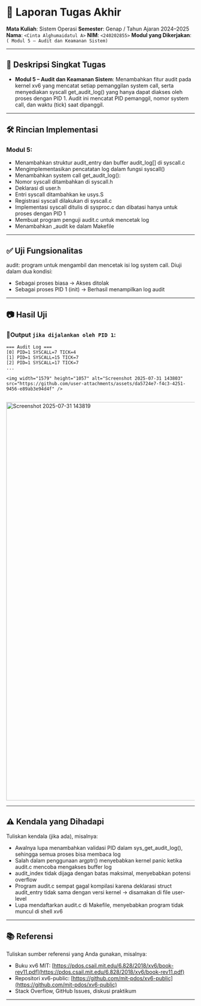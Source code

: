 # 📝 Laporan Tugas Akhir

**Mata Kuliah**: Sistem Operasi
**Semester**: Genap / Tahun Ajaran 2024–2025
**Nama**: `<Cinta Alghumaidatul A>`
**NIM**: `<240202855>`
**Modul yang Dikerjakan**:
`( Modul 5 – Audit dan Keamanan Sistem)`

---

## 📌 Deskripsi Singkat Tugas

* **Modul 5 – Audit dan Keamanan Sistem**:
 Menambahkan fitur audit pada kernel xv6 yang mencatat setiap pemanggilan system call, serta menyediakan syscall get_audit_log() yang hanya dapat diakses oleh proses dengan PID 1. Audit ini mencatat PID pemanggil, nomor system call, dan waktu (tick) saat dipanggil.
---

## 🛠️ Rincian Implementasi

###  Modul 5:

* Menambahkan struktur audit_entry dan buffer audit_log[] di syscall.c
* Mengimplementasikan pencatatan log dalam fungsi syscall()
* Menambahkan system call get_audit_log():
* Nomor syscall ditambahkan di syscall.h
* Deklarasi di user.h
* Entri syscall ditambahkan ke usys.S
* Registrasi syscall dilakukan di syscall.c
* Implementasi syscall ditulis di sysproc.c dan dibatasi hanya untuk proses dengan PID 1
* Membuat program penguji audit.c untuk mencetak log
* Menambahkan _audit ke dalam Makefile

---

## ✅ Uji Fungsionalitas

audit: program untuk mengambil dan mencetak isi log system call. Diuji dalam dua kondisi:

* Sebagai proses biasa → Akses ditolak
* Sebagai proses PID 1 (init) → Berhasil menampilkan log audit

---

## 📷 Hasil Uji

### 📍Output `jika dijalankan oleh PID 1`:

```
=== Audit Log ===
[0] PID=1 SYSCALL=7 TICK=4
[1] PID=1 SYSCALL=15 TICK=7
[2] PID=1 SYSCALL=17 TICK=7
...

```

```
<img width="1579" height="1057" alt="Screenshot 2025-07-31 143803" src="https://github.com/user-attachments/assets/da5724e7-f4c3-4251-9456-e89ab3e94d4f" />


```
<img width="958" height="1066" alt="Screenshot 2025-07-31 143819" src="https://github.com/user-attachments/assets/5436fae0-d00f-4ebc-b9db-92d4ae0abed1" />

---

## ⚠️ Kendala yang Dihadapi

Tuliskan kendala (jika ada), misalnya:

* Awalnya lupa menambahkan validasi PID dalam sys_get_audit_log(), sehingga semua proses bisa membaca log
* Salah dalam penggunaan argptr() menyebabkan kernel panic ketika audit.c mencoba mengakses buffer log
* audit_index tidak dijaga dengan batas maksimal, menyebabkan potensi overflow
* Program audit.c sempat gagal kompilasi karena deklarasi struct audit_entry tidak sama dengan versi kernel → disamakan di file user-level
* Lupa mendaftarkan audit.c di Makefile, menyebabkan program tidak muncul di shell xv6
---

## 📚 Referensi

Tuliskan sumber referensi yang Anda gunakan, misalnya:

* Buku xv6 MIT: [https://pdos.csail.mit.edu/6.828/2018/xv6/book-rev11.pdf](https://pdos.csail.mit.edu/6.828/2018/xv6/book-rev11.pdf)
* Repositori xv6-public: [https://github.com/mit-pdos/xv6-public](https://github.com/mit-pdos/xv6-public)
* Stack Overflow, GitHub Issues, diskusi praktikum

---


